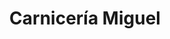 ---
title: "Carnicería Miguel"
url: /la-linea-de-la-concepcion/carniceria-miguel/
shop: carnicero
---
